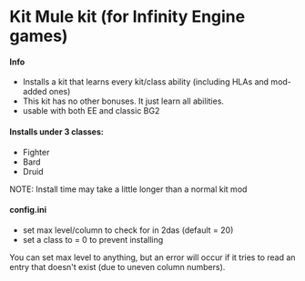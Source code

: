 # Kit Mule kit (for Infinity Engine games)


#### Info
- Installs a kit that learns every kit/class ability (including HLAs and mod-added ones)
- This kit has no other bonuses. It just learn all abilities.
- usable with both EE and classic BG2


#### Installs under 3 classes:
- Fighter
- Bard
- Druid

NOTE: Install time may take a little longer than a normal kit mod


#### config.ini
- set max level/column to check for in 2das (default = 20)
- set a class to = 0 to prevent installing

You can set max level to anything, but an error will occur 
if it tries to read an entry that doesn't exist (due to uneven column numbers).
